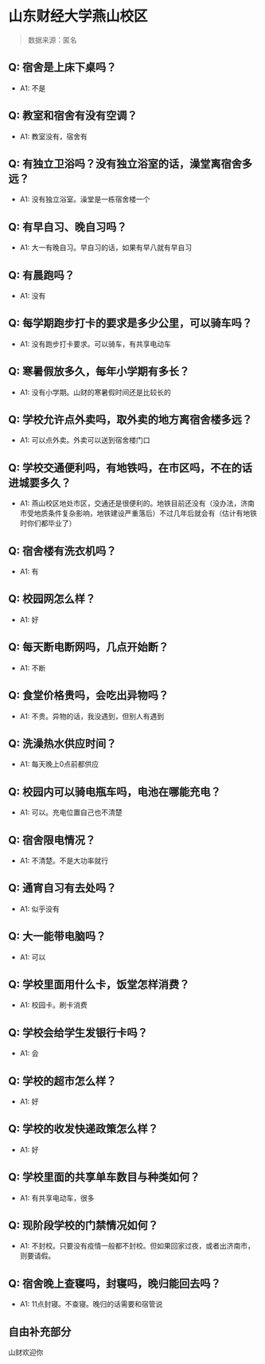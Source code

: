 # 山东财经大学燕山校区

> 数据来源：匿名

## Q: 宿舍是上床下桌吗？

- A1: 不是

## Q: 教室和宿舍有没有空调？

- A1: 教室没有，宿舍有

## Q: 有独立卫浴吗？没有独立浴室的话，澡堂离宿舍多远？

- A1: 没有独立浴室。澡堂是一栋宿舍楼一个

## Q: 有早自习、晚自习吗？

- A1: 大一有晚自习。早自习的话，如果有早八就有早自习

## Q: 有晨跑吗？

- A1: 没有

## Q: 每学期跑步打卡的要求是多少公里，可以骑车吗？

- A1: 没有跑步打卡要求。可以骑车，有共享电动车

## Q: 寒暑假放多久，每年小学期有多长？

- A1: 没有小学期。山财的寒暑假时间还是比较长的

## Q: 学校允许点外卖吗，取外卖的地方离宿舍楼多远？

- A1: 可以点外卖。外卖可以送到宿舍楼门口

## Q: 学校交通便利吗，有地铁吗，在市区吗，不在的话进城要多久？

- A1: 燕山校区地处市区，交通还是很便利的。地铁目前还没有（没办法，济南市受地质条件复杂影响，地铁建设严重落后）不过几年后就会有（估计有地铁时你们都毕业了）

## Q: 宿舍楼有洗衣机吗？

- A1: 有

## Q: 校园网怎么样？

- A1: 好

## Q: 每天断电断网吗，几点开始断？

- A1: 不断

## Q: 食堂价格贵吗，会吃出异物吗？

- A1: 不贵。异物的话，我没遇到，但别人有遇到

## Q: 洗澡热水供应时间？

- A1: 每天晚上0点前都供应

## Q: 校园内可以骑电瓶车吗，电池在哪能充电？

- A1: 可以。充电位置自己也不清楚

## Q: 宿舍限电情况？

- A1: 不清楚。不是大功率就行

## Q: 通宵自习有去处吗？

- A1: 似乎没有

## Q: 大一能带电脑吗？

- A1: 可以

## Q: 学校里面用什么卡，饭堂怎样消费？

- A1: 校园卡。刷卡消费

## Q: 学校会给学生发银行卡吗？

- A1: 会

## Q: 学校的超市怎么样？

- A1: 好

## Q: 学校的收发快递政策怎么样？

- A1: 好

## Q: 学校里面的共享单车数目与种类如何？

- A1: 有共享电动车，很多

## Q: 现阶段学校的门禁情况如何？

- A1: 不封校。只要没有疫情一般都不封校。但如果回家过夜，或者出济南市，则要请假。

## Q: 宿舍晚上查寝吗，封寝吗，晚归能回去吗？

- A1: 11点封寝。不查寝。晚归的话需要和宿管说

## 自由补充部分

山财欢迎你